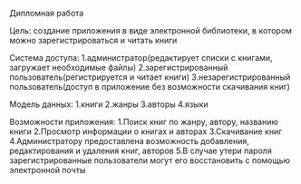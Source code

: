 Дипломная работа

Цель: создание приложения в виде электронной библиотеки, в котором можно зарегистрироваться и читать книги

Система доступа:
1.администратор(редактирует списки с книгами, загружает необходимые файлы)
2.зарегистрированный пользователь(регистрируется и читает книги)
3.незарегистрированный пользователь(доступ в приложение без возможности скачивания книг)

Модель данных:
1.книги
2.жанры
3.авторы
4.языки

Возможности приложения:
1.Поиск книг по жанру, автору, названию книги
2.Просмотр информации о книгах и авторах
3.Скачивание книг
4.Администратору предоставлена возможность добавления, редактирования и удаления книг, авторов
5.В случае утери пароля зарегистрированные пользователи могут его восстановить с помощью электронной почты


